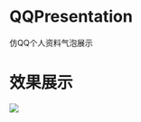 # QQPresentation
仿QQ个人资料气泡展示
# 效果展示
![](https://github.com/AlphaBoom/QQPresentation/raw/master/QQPresentation.gif)
